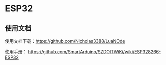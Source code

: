 # ESP32

## 使用文档
使用文档下载：https://github.com/Nicholas3388/LuaNOde

使用手册： https://github.com/SmartArduino/SZDOlTWiKi/wiki/ESP328266-ESP32
